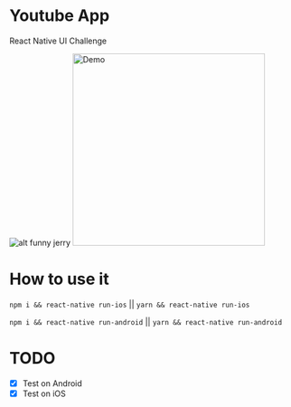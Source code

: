 # Youtube App
React Native UI Challenge 

![alt funny jerry](https://raw.githubusercontent.com/funnyjerry/react-native-youtub-app/master/screenshots/preview.png)
<img src="https://raw.githubusercontent.com/funnyjerry/react-native-youtub-app/master/screenshots/preview.png" alt="Demo" width="340" />

# How to use it

`npm i && react-native run-ios` || `yarn && react-native run-ios`

`npm i && react-native run-android` || `yarn && react-native run-android`

# TODO

- [x] Test on Android
- [x] Test on iOS
